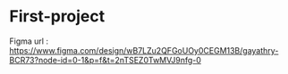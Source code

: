 # First-project
Figma url : https://www.figma.com/design/wB7LZu2QFGoUOy0CEGM13B/gayathry-BCR73?node-id=0-1&p=f&t=2nTSEZ0TwMVJ9nfg-0

